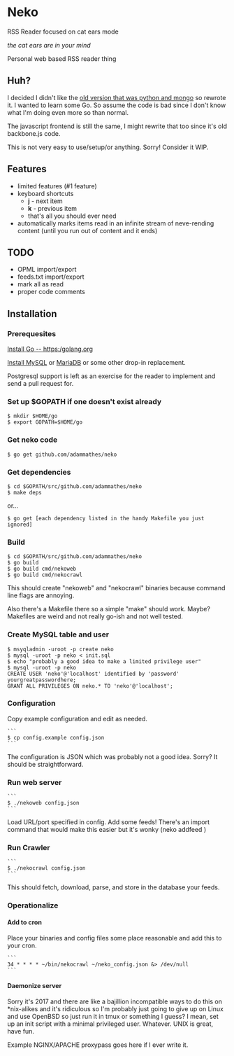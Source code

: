 # Neko

RSS Reader focused on cat ears mode

*the cat ears are in your mind*

Personal web based RSS reader thing

## Huh?

I decided I didn't like the [old version that was python and mongo](https://github.com/adammathes/neko_v1) so rewrote it. I wanted to learn some Go. So assume the code is bad since I don't know what I'm doing even more so than normal.

The javascript frontend is still the same, I might rewrite that too since it's old backbone.js code.

This is not very easy to use/setup/or anything. Sorry! Consider it WIP.

## Features

   * limited features (#1 feature)
   * keyboard shortcuts
      * **j** - next item
      * **k** - previous item
      * that's all you should ever need
   * automatically marks items read in an infinite stream of neve-rending content (until you run out of content and it ends)
   
## TODO

   * OPML import/export
   * feeds.txt import/export
   * mark all as read
   * proper code comments

## Installation

### Prerequesites 

[Install Go -- https:/golang.org](https://golang.org)

[Install MySQL](https://dev.mysql.com) or [MariaDB](https://mariadb.com) or some other drop-in replacement.

Postgresql support is left as an exercise for the reader to implement and send a pull request for.

### Set up $GOPATH if one doesn't exist already

    $ mkdir $HOME/go  
    $ export GOPATH=$HOME/go
    
### Get neko code

    $ go get github.com/adammathes/neko 

### Get dependencies

    $ cd $GOPATH/src/github.com/adammathes/neko  
    $ make deps  

or...

    $ go get [each dependency listed in the handy Makefile you just ignored]  
    
### Build

    $ cd $GOPATH/src/github.com/adammathes/neko  
    $ go build
    $ go build cmd/nekoweb  
    $ go build cmd/nekocrawl  
    
This should create "nekoweb" and "nekocrawl" binaries because command line flags are annoying.

Also there's a Makefile there so a simple "make" should work. Maybe? Makefiles are weird and not really go-ish and not well tested.

### Create MySQL table and user

    $ msyqladmin -uroot -p create neko  
    $ mysql -uroot -p neko < init.sql  
    $ echo "probably a good idea to make a limited privilege user"  
    $ mysql -uroot -p neko  
    CREATE USER 'neko'@'localhost' identified by 'password' yourgreatpasswordhere;  
    GRANT ALL PRIVILEGES ON neko.* TO 'neko'@'localhost';  
       
### Configuration 

Copy example configuration and edit as needed.

    ```
    $ cp config.example config.json
    ```

The configuration is JSON which was probably not a good idea. Sorry? It should be straightforward.

### Run web server

    ```
    $ ./nekoweb config.json
    ```
    
Load URL/port specified in config. Add some feeds! There's an import command that would make this easier but it's wonky (neko addfeed <url>)

    
### Run Crawler

    ```
    $ ./nekocrawl config.json
    ```
    
This should fetch, download, parse, and store in the database your feeds.


### Operationalize

#### Add to cron

Place your binaries and config files some place reasonable and add this to your cron.

    ```
    34 * * * * ~/bin/nekocrawl ~/neko_config.json &> /dev/null
    ```

#### Daemonize server

Sorry it's 2017 and there are like a bajillion incompatible ways to do this on *nix-alikes and it's ridiculous so I'm probably just going to give up on Linux and use OpenBSD so just run it in tmux or something I guess? I mean, set up an init script with a minimal privileged user. Whatever. UNIX is great, have fun.

Example NGINX/APACHE proxypass goes here if I ever write it.
